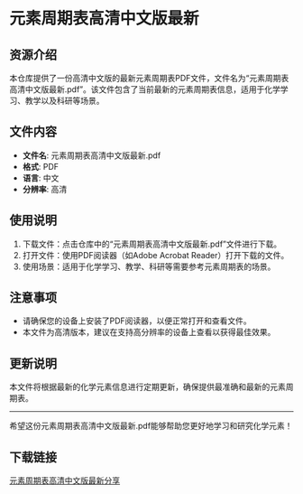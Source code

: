 # 元素周期表高清中文版最新

## 资源介绍

本仓库提供了一份高清中文版的最新元素周期表PDF文件，文件名为“元素周期表高清中文版最新.pdf”。该文件包含了当前最新的元素周期表信息，适用于化学学习、教学以及科研等场景。

## 文件内容

- **文件名**: 元素周期表高清中文版最新.pdf
- **格式**: PDF
- **语言**: 中文
- **分辨率**: 高清

## 使用说明

1. 下载文件：点击仓库中的“元素周期表高清中文版最新.pdf”文件进行下载。
2. 打开文件：使用PDF阅读器（如Adobe Acrobat Reader）打开下载的文件。
3. 使用场景：适用于化学学习、教学、科研等需要参考元素周期表的场景。

## 注意事项

- 请确保您的设备上安装了PDF阅读器，以便正常打开和查看文件。
- 本文件为高清版本，建议在支持高分辨率的设备上查看以获得最佳效果。

## 更新说明

本文件将根据最新的化学元素信息进行定期更新，确保提供最准确和最新的元素周期表。

---

希望这份元素周期表高清中文版最新.pdf能够帮助您更好地学习和研究化学元素！

## 下载链接

[元素周期表高清中文版最新分享](https://pan.quark.cn/s/473ccad031de)